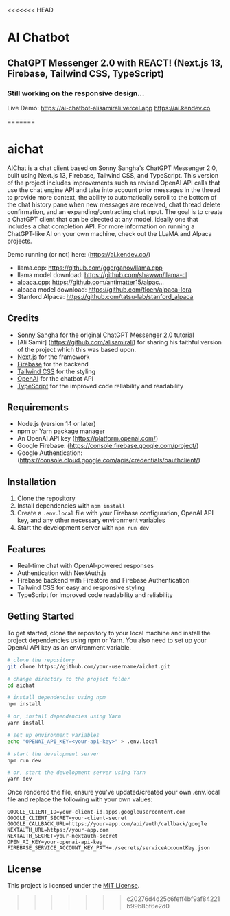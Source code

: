 <<<<<<< HEAD
# AI Chatbot 

## ChatGPT Messenger 2.0 with REACT! (Next.js 13, Firebase, Tailwind CSS, TypeScript)

### Still working on the responsive design...

Live Demo: https://ai-chatbot-alisamirali.vercel.app
           https://ai.kendev.co


=======
# aichat

AIChat is a chat client based on Sonny Sangha's ChatGPT Messenger 2.0, built using Next.js 13, Firebase, Tailwind CSS, and TypeScript. This version of the project includes improvements such as revised OpenAI API calls that use the chat engine API and take into account prior messages in the thread to provide more context, the ability to automatically scroll to the bottom of the chat history pane when new messages are received, chat thread delete confirmation, and an expanding/contracting chat input. The goal is to create a ChatGPT client that can be directed at any model, ideally one that includes a chat completion API. For more information on running a ChatGPT-like AI on your own machine, check out the LLaMA and Alpaca projects.

Demo running (or not) here: (https://ai.kendev.co/)

- llama.cpp: https://github.com/ggerganov/llama.cpp
- llama model download: https://github.com/shawwn/llama-dl
- alpaca.cpp: https://github.com/antimatter15/alpac...
- alpaca model download: https://github.com/tloen/alpaca-lora
- Stanford Alpaca: https://github.com/tatsu-lab/stanford_alpaca


## Credits

- [Sonny Sangha](https://www.youtube.com/channel/UCqeTj_QAnNlmt7FwzNwHZnA) for the original ChatGPT Messenger 2.0 tutorial
- [Ali Samir] (https://github.com/alisamirali) for sharing his faithful version of the project which this was based upon.
- [Next.js](https://nextjs.org/) for the framework
- [Firebase](https://firebase.google.com/) for the backend
- [Tailwind CSS](https://tailwindcss.com/) for the styling
- [OpenAI](https://openai.com/) for the chatbot API
- [TypeScript](https://www.typescriptlang.org/) for the improved code reliability and readability

## Requirements
- Node.js (version 14 or later)
- npm or Yarn package manager
- An OpenAI API key (https://platform.openai.com/)
- Google Firebase: (https://console.firebase.google.com/project/)
- Google Authentication: (https://console.cloud.google.com/apis/credentials/oauthclient/)

## Installation

1. Clone the repository
2. Install dependencies with `npm install`
3. Create a `.env.local` file with your Firebase configuration, OpenAI API key, and any other necessary environment variables
4. Start the development server with `npm run dev`

## Features

- Real-time chat with OpenAI-powered responses
- Authentication with NextAuth.js
- Firebase backend with Firestore and Firebase Authentication
- Tailwind CSS for easy and responsive styling
- TypeScript for improved code readability and reliability

## Getting Started

To get started, clone the repository to your local machine and install the project dependencies using npm or Yarn. You also need to set up your OpenAI API key as an environment variable.

```bash
# clone the repository
git clone https://github.com/your-username/aichat.git

# change directory to the project folder
cd aichat

# install dependencies using npm
npm install

# or, install dependencies using Yarn
yarn install

# set up environment variables
echo "OPENAI_API_KEY=<your-api-key>" > .env.local

# start the development server
npm run dev

# or, start the development server using Yarn
yarn dev
```
Once rendered the file, ensure you've updated/created your own .env.local file and replace the following with your own values:
```
GOOGLE_CLIENT_ID=your-client-id.apps.googleusercontent.com
GOOGLE_CLIENT_SECRET=your-client-secret
GOOGLE_CALLBACK_URL=https://your-app.com/api/auth/callback/google
NEXTAUTH_URL=https://your-app.com
NEXTAUTH_SECRET=your-nextauth-secret
OPEN_AI_KEY=your-openai-api-key
FIREBASE_SERVICE_ACCOUNT_KEY_PATH=./secrets/serviceAccountKey.json
```

## License

This project is licensed under the [MIT License](https://github.com/<USERNAME>/<REPO>/blob/main/LICENSE).
>>>>>>> c20276d4d25c6feff4bf9af84221b99b85f6e2d0
